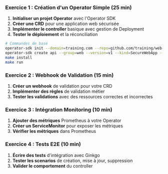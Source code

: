 ### Exercice 1 : Création d'un Operator Simple (25 min)
1. **Initialiser un projet Operator** avec l'Operator SDK
2. **Créer une CRD** pour une application web sécurisée
3. **Implémenter le controller** basique avec gestion de Deployment
4. **Tester le déploiement** et la réconciliation

```bash
# Commandes de base
operator-sdk init --domain=training.com --repo=github.com/training/web-operator
operator-sdk create api --group=web --version=v1 --kind=SecureWebApp --resource --controller
make install
make run
```

### Exercice 2 : Webhook de Validation (15 min)
1. **Créer un webhook** de validation pour votre CRD
2. **Implémenter des règles** de validation métier
3. **Tester les validations** avec des ressources correctes et incorrectes

### Exercice 3 : Intégration Monitoring (10 min)
1. **Ajouter des métriques** Prometheus à votre Operator
2. **Créer un ServiceMonitor** pour exposer les métriques
3. **Vérifier les métriques** dans Prometheus

### Exercice 4 : Tests E2E (10 min)
1. **Écrire des tests** d'intégration avec Ginkgo
2. **Tester les scenarios** de création, mise à jour, suppression
3. **Valider le comportement** du controller
